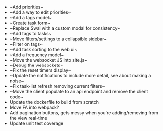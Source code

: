 - ~Add priorities~
- ~Add a way to edit priorities~
- ~Add a tags model~
- ~Create task form~
- ~Replace Swal with a custom modal for consistency~
- ~Add tags to tasks~
- ~Move filters/settings to a collapsible sidebar~
- ~Filter on tags~
- ~Add task sorting to the web ui~
- ~Add a frequency model~
- ~Move the websocket JS into site.js~
- ~Debug the websockets~
- ~Fix the reset timers display~
- ~Update the notifications to include more detail, see about making a noise~
- ~Fix task-list refresh removing current filters~
- ~Move the client populate to an api endpoint and remove the client code~
- Update the dockerfile to build from scratch
- Move FA into webpack?
- Add pagination buttons, gets messy when you're adding/removing from the view real-time
- Update unit test coverage
